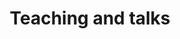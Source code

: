 ---
title: Teaching and talks
draft: false
experiences:

  - title: Guest Lecturer
    organization:
      name: Introduction to Deep Learning
      url: deeplearning.cs.cmu.edu/
    dates: 'March 2022'
    location: Pittsburgh, PA, USA
    writeup: >
      I gave the lecture on Transformers and Graph Neural Networks during this edition of the course. Here is the [video](https://www.youtube.com/watch?v=thwZ-G8Gk6I&list=PLp-0K3kfddPyJGESfW6iJ5cC8YVOtZMKH&index=20).
  - title: Teaching Assistant
    organization:
      name: Introduction to Deep Learning
      url: deeplearning.cs.cmu.edu/
    dates: 'September 2018 - May 2019'
    location: Pittsburgh, PA, USA
    writeup: >
      This was the primary deep Learning course offered by Carnegie Mellon University and gathered over 250 students. I was a Teaching Assistant for 2 semesters. 
      My responsibilities involved office hours, homework creation and grading, student project mentorship, recitation teaching, and surrogate lecture teaching. Here are [some](https://www.youtube.com/watch?v=wqSZ5Z-Blpg&list=PLp-0K3kfddPzNdZPX4p0lVi6AcDXBofuf&index=1) [videos](https://www.youtube.com/watch?v=Mr5dHOcgD5Q&list=PLp-0K3kfddPyH44FP0dl0CbYprvTcfgOI&index=20)

weight: 6
widget:
  handler: experiences

  # Options: sm, md, lg and xl. Default is md.
  width: lg

  sidebar:
    # Options: left and right. Leave blank to hide.
    position: left
    # Options: sm, md, lg and xl. Default is md.
    scale:
  
  background:
    # Options: primary, secondary, tertiary or any valid color value. Default is primary.
    color: secondary
    image:
    # Options: auto, cover and contain. Default is auto.
    size:
    # Options: center, top, right, bottom, left.
    position:
    # Options: fixed, local, scroll.
    attachment: 
---
